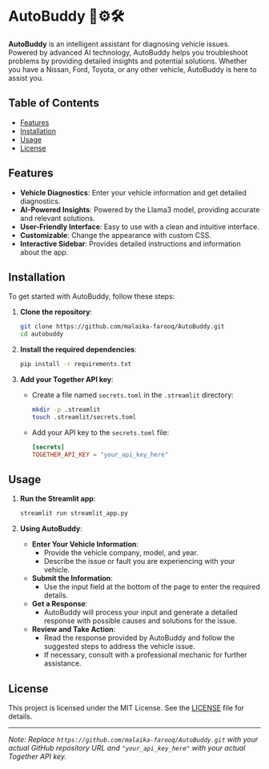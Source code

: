 # AutoBuddy 🚗⚙🛠

**AutoBuddy** is an intelligent assistant for diagnosing vehicle issues. Powered by advanced AI technology, AutoBuddy helps you troubleshoot problems by providing detailed insights and potential solutions. Whether you have a Nissan, Ford, Toyota, or any other vehicle, AutoBuddy is here to assist you.

## Table of Contents

- [Features](#features)
- [Installation](#installation)
- [Usage](#usage)
- [License](#license)

## Features

- **Vehicle Diagnostics**: Enter your vehicle information and get detailed diagnostics.
- **AI-Powered Insights**: Powered by the Llama3 model, providing accurate and relevant solutions.
- **User-Friendly Interface**: Easy to use with a clean and intuitive interface.
- **Customizable**: Change the appearance with custom CSS.
- **Interactive Sidebar**: Provides detailed instructions and information about the app.

## Installation

To get started with AutoBuddy, follow these steps:

1. **Clone the repository**:
    ```bash
    git clone https://github.com/malaika-farooq/AutoBuddy.git
    cd autobuddy
    ```

2. **Install the required dependencies**:
    ```bash
    pip install -r requirements.txt
    ```

3. **Add your Together API key**:
    - Create a file named `secrets.toml` in the `.streamlit` directory:
      ```bash
      mkdir -p .streamlit
      touch .streamlit/secrets.toml
      ```
    - Add your API key to the `secrets.toml` file:
      ```toml
      [secrets]
      TOGETHER_API_KEY = "your_api_key_here"
      ```

## Usage

1. **Run the Streamlit app**:
    ```bash
    streamlit run streamlit_app.py
    ```

2. **Using AutoBuddy**:
    - **Enter Your Vehicle Information**:
      - Provide the vehicle company, model, and year.
      - Describe the issue or fault you are experiencing with your vehicle.
    - **Submit the Information**:
      - Use the input field at the bottom of the page to enter the required details.
    - **Get a Response**:
      - AutoBuddy will process your input and generate a detailed response with possible causes and solutions for the issue.
    - **Review and Take Action**:
      - Read the response provided by AutoBuddy and follow the suggested steps to address the vehicle issue.
      - If necessary, consult with a professional mechanic for further assistance.

## License

This project is licensed under the MIT License. See the [LICENSE](LICENSE) file for details.

---

*Note: Replace `https://github.com/malaika-farooq/AutoBuddy.git` with your actual GitHub repository URL and `"your_api_key_here"` with your actual Together API key.*
